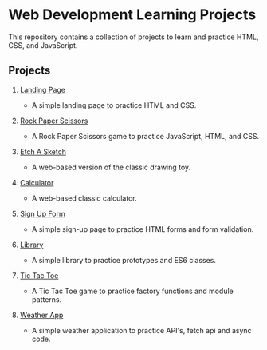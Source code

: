 # Web Development Learning Projects

This repository contains a collection of projects to learn and practice HTML, CSS, and JavaScript.

## Projects

1. [Landing Page](landing-page/README.md)
   - A simple landing page to practice HTML and CSS.

2. [Rock Paper Scissors](rock-paper-scissors/README.md)
   - A Rock Paper Scissors game to practice JavaScript, HTML, and CSS.

3. [Etch A Sketch](etch-a-sketch/README.md)
   - A web-based version of the classic drawing toy.

4. [Calculator](calculator/README.md)
   - A web-based classic calculator.

5. [Sign Up Form](sign-up-form/README.md)
   - A simple sign-up page to practice HTML forms and form validation.

6. [Library](library/README.md)
   - A simple library to practice prototypes and ES6 classes.

7. [Tic Tac Toe](tic-tac-toe/README.md)
   - A Tic Tac Toe game to practice factory functions and module patterns.

8. [Weather App](weather-app/README.md)
   - A simple weather application to practice API's, fetch api and async code.
